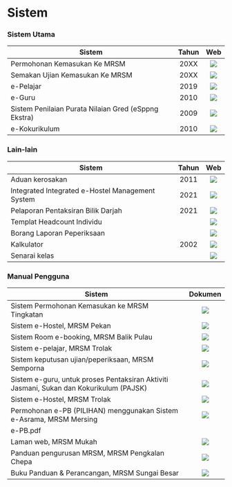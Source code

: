 # Sistem

### Sistem Utama

| Sistem                                               | Tahun |                                           Web                                          |
| ---------------------------------------------------- | :---: | :------------------------------------------------------------------------------------: |
| Permohonan Kemasukan Ke MRSM                         |  20XX |                           [![](broken-reference)](sistem.md)                           |
| Semakan Ujian Kemasukan Ke MRSM                      |  20XX | [![](broken-reference)](https://mrsm.mara.gov.my/MARATawaranf1/frmLoginSemakanF1.aspx) |
| e-Pelajar                                            |  2019 |     [![](broken-reference)](http://www.mrsmkotakinabalu.edu.my/epelajar/login.asp)     |
| e-Guru                                               |  2010 |   [![](broken-reference)](http://www.mrsmsemporna.edu.my/skoq/contents/Loginguru.asp)  |
| Sistem Penilaian Purata Nilaian Gred (eSppng Ekstra) |  2009 |              [![](broken-reference)](https://uppmmrsmlangkawi.com/esppng)              |
| e-Kokurikulum                                        |  2010 |     [![](broken-reference)](http://www.mrsmserting.com/SKOQ/Contents/loginKoq.asp)     |

### Lain-lain

| Sistem                                           | Tahun |                                                                              Web                                                                              |
| ------------------------------------------------ | :---: | :-----------------------------------------------------------------------------------------------------------------------------------------------------------: |
| Aduan kerosakan                                  |  2011 |                                    [![](broken-reference)](https://mrsmict.wixsite.com/mrsmkkmaintainance/aduan-kerosakkan)                                   |
| Integrated Integrated e-Hostel Management System |  2021 |                                                   [![](broken-reference)](http://e-hostel.net/trans\_hostel)                                                  |
| Pelaporan Pentaksiran Bilik Darjah               |  2021 |                                                   [![](broken-reference)](https://mylink.la/nurmujahadah02)                                                   |
| Templat Headcount Individu                       |       | [![](broken-reference)](https://maranet-my.sharepoint.com/:x:/g/personal/joespenzal\_mara\_gov\_my/EfRb-OhMT8hFqlBPfSu8GZ4BpVBxAzzcNXAz\_KWWl\_VyFw?e=FqpV7A) |
| Borang Laporan Peperiksaan                       |       |                                       [![](broken-reference)](http://examreportofficialuppmlgg168.uppmlgg.com/index.asp)                                      |
| Kalkulator                                       |  2002 |                                      [![](broken-reference)](http://kalkulatorpng4mrsm.uppmlgg.com/calculatorPNGatas.asp)                                     |
| Senarai kelas                                    |       |                                               [![](broken-reference)](http://www.uppmlgg.com/senaraikelas.html)                                               |

### Manual Pengguna

| Sistem                                                                                  |                                      Dokumen                                      |
| --------------------------------------------------------------------------------------- | :-------------------------------------------------------------------------------: |
| Sistem Permohonan Kemasukan ke MRSM Tingkatan                                           |            [![](broken-reference)](material/Sistem-Permohonan-MRSM.pdf)           |
| Sistem e-Hostel, MRSM Pekan                                                             | [![](broken-reference)](http://tar.mrsm.edu.my/data/pelajar/asrama/borang-pb.pdf) |
| Sistem Room e-booking, MRSM Balik Pulau                                                 |                 [![](broken-reference)](Sistem-Room-e-booking.pdf)                |
| Sistem e-pelajar, MRSM Trolak                                                           |                   [![](broken-reference)](material/epelajar.pdf)                  |
| Sistem keputusan ujian/peperiksaan, MRSM Semporna                                       |              [![](broken-reference)](material/semakan\_keputusan.pdf)             |
| Sistem e-guru, untuk proses Pentaksiran Aktiviti Jasmani, Sukan dan Kokurikulum (PAJSK) |                    [![](broken-reference)](material/eguru.pdf)                    |
| Sistem e-Hostel, MRSM Trolak                                                            |                   [![](broken-reference)](material/E-HOSTEL.pdf)                  |
| Permohonan e-PB (PILIHAN) menggunakan Sistem e-Asrama, MRSM Mersing                     |                     [![](broken-reference)](material/e-PB.pdf)                    |
| e-PB.pdf                                                                                |                                                                                   |
| Laman web, MRSM Mukah                                                                   |                  [![](broken-reference)](material/web-mukah.pdf)                  |
| Panduan pengurusan MRSM, MRSM Pengkalan Chepa                                           |               [![](broken-reference)](material/pengurusan\_mrsm.pdf)              |
| Buku Panduan & Perancangan, MRSM Sungai Besar                                           |              [![](broken-reference)](https://anyflip.com/mkaug/elxb/)             |
